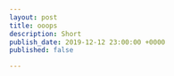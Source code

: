 ```yaml
---
layout: post
title: ooops
description: Short
publish_date: 2019-12-12 23:00:00 +0000
published: false

---
```


